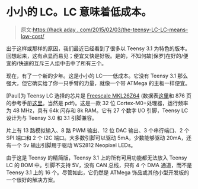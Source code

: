 # 小小的 LC。LC 意味着低成本。

> 原文:[https://hack aday . com/2015/02/03/the-teensy-LC-LC-means-low-cost/](https://hackaday.com/2015/02/03/the-teensy-lc-lc-means-low-cost/)

出于这样或那样的原因，我们最近已经看到了很多以 Teensy 3.1 为特色的版本。回想起来，这有点显而易见；便宜又快是好板。是的，不知何故[保罗]在好的/便宜的/快速的互斥三人组中击中了所有三个。

现在，有了一个新的少年。这是小小的 LC——低成本。它没有 Teensy 3.1 那么强大，但它确实给了你一只手臂的力量，就像一个带 ATMega 的主板一样便宜。

[Paul]为 Teensy LC 选择的芯片是 [Freescale MKL26Z64](http://www.freescale.com/webapp/sps/site/prod_summary.jsp?code=KL2x&lang_cd=) (数据表[这里](http://cache.freescale.com/files/microcontrollers/doc/data_sheet/KL26P64M48SF5.pdf?fasp=1)和 876 页的参考手册[这里](http://cache.freescale.com/files/microcontrollers/doc/ref_manual/KL26P121M48SF4RM.pdf?fasp=1)。当然是 pdf)。这是一款 32 位 Cortex-M0+处理器，运行频率为 48 MHz，具有 64k 闪存和 8k RAM。它有 27 个数字 I/O 引脚，Teensy LC 设计为与 Teensy 3.0 和 3.1 引脚兼容。

片上有 13 路模拟输入、8 路 PWM 输出、12 位 DAC 输出、3 个串行端口、2 个 SPI 端口和 2 个 I2C 端口。大多数引脚可以驱动 5mA，少数能够驱动 20mA，还有一个 5v 输出引脚用于驱动 WS2812 Neopixel LEDs。

由于这是 Teensy 的精简版，Teensy 3.1 上的所有可用功能都无法放入 Teensy LC 的 BOM 中。引脚不支持 5V，没有 CAN 总线，只有 4 个 DMA 通道，而不是 Teensy 3.1 上的 16 个。尽管如此，它仍然是 ATMega 饰品或其他小型开发板的一个很好的解决方案。